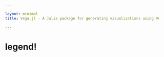 ```yaml
---

layout: minimal
title: Vega.jl - A Julia package for generating visualizations using Vega

---
```


# legend!